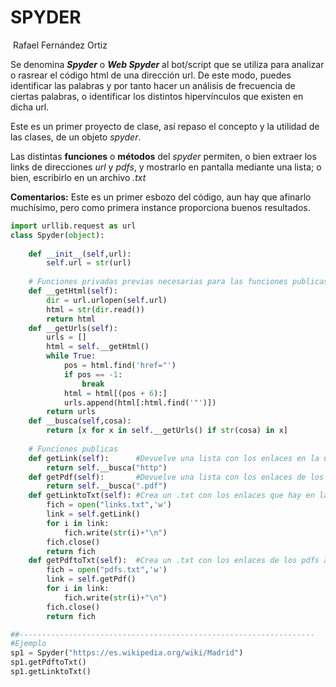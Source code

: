 # SPYDER

​																		Rafael Fernández Ortiz

Se denomina ***Spyder*** o ***Web Spyder*** al bot/script que se utiliza para analizar o rasrear el código html de una dirección url. De este modo, puedes identificar las palabras y por tanto hacer un análisis de frecuencia de ciertas palabras, o identificar los distintos hipervínculos que existen en dicha url.

Este es un primer proyecto de clase, así repaso el concepto y la utilidad de las clases, de un objeto *spyder*.

Las distintas **funciones** o **métodos** del *spyder* permiten, o bien extraer los links de direcciones *url* y *pdfs*, y mostrarlo en pantalla mediante una lista; o bien, escribirlo en un archivo *.txt*

**Comentarios:** Este es un primer esbozo del código, aun hay que afinarlo muchísimo, pero como primera instance proporciona buenos resultados.

```python
import urllib.request as url
class Spyder(object):
    
    def __init__(self,url):
        self.url = str(url)
    
    # Funciones privadas previas necesarias para las funciones publicas
    def __getHtml(self):
        dir = url.urlopen(self.url)
        html = str(dir.read())
        return html
    def __getUrls(self):
        urls = []
        html = self.__getHtml()
        while True:
            pos = html.find('href="')
            if pos == -1:
                break
            html = html[(pos + 6):]
            urls.append(html[:html.find('"')])
        return urls
    def __busca(self,cosa):
        return [x for x in self.__getUrls() if str(cosa) in x]
    
    # Funciones publicas
    def getLink(self):		#Devuelve una lista con los enlaces en la url
        return self.__busca("http")
    def getPdf(self):		#Devuelve una lista con los enlaces de los pdfs adjuntos
        return self.__busca(".pdf")
    def getLinktoTxt(self):	#Crea un .txt con los enlaces que hay en la url
        fich = open("links.txt",'w')
        link = self.getLink()
        for i in link:
            fich.write(str(i)+"\n")
        fich.close()
        return fich
    def getPdftoTxt(self):	#Crea un .txt con los enlaces de los pdfs adjuntos
        fich = open("pdfs.txt",'w')
        link = self.getPdf()
        for i in link:
            fich.write(str(i)+"\n")
        fich.close()
        return fich

##------------------------------------------------------------------
#Ejemplo
sp1 = Spyder("https://es.wikipedia.org/wiki/Madrid")
sp1.getPdftoTxt()
sp1.getLinktoTxt()
```

